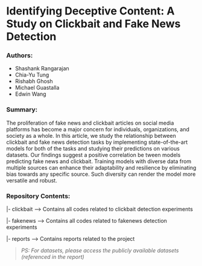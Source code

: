 # Identifying Deceptive Content: A Study on Clickbait and Fake News Detection

### Authors:
- Shashank Rangarajan
- Chia-Yu Tung
- Rishabh Ghosh
- Michael Guastalla
- Edwin Wang

### Summary:
The proliferation of fake news and clickbait articles on social media platforms has become a major concern for individuals, organizations, and society as a whole. In this article, we study the relationship between clickbait and fake news detection tasks by implementing state-of-the-art models for both of the tasks and studying their predictions on various datasets. Our findings suggest a positive correlation be tween models predicting fake news and clickbait. Training models with diverse data from multiple sources can enhance their adaptability and resilience by eliminating bias towards any specific source. Such diversity can render the model more versatile and robust.

### Repository Contents:
|- clickbait  --> Contains all codes related to clickbait detection experiments

|- fakenews   --> Contains all codes related to fakenews detection experiments

|- reports    --> Contains reports related to the project

> *PS: For datasets, please access the publicly available datasets (referenced in the report)*
